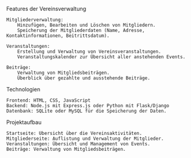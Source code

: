 Features der Vereinsverwaltung

    Mitgliederverwaltung:
        Hinzufügen, Bearbeiten und Löschen von Mitgliedern.
        Speicherung der Mitgliederdaten (Name, Adresse, Kontaktinformationen, Beitrittsdatum).

    Veranstaltungen:
        Erstellung und Verwaltung von Vereinsveranstaltungen.
        Veranstaltungskalender zur Übersicht aller anstehenden Events.

    Beiträge:
        Verwaltung von Mitgliedsbeiträgen.
        Überblick über gezahlte und ausstehende Beiträge.

Technologien

    Frontend: HTML, CSS, JavaScript
    Backend: Node.js mit Express.js oder Python mit Flask/Django
    Datenbank: SQLite oder MySQL für die Speicherung der Daten.

Projektaufbau

    Startseite: Übersicht über die Vereinsaktivitäten.
    Mitgliederseite: Auflistung und Verwaltung der Mitglieder.
    Veranstaltungen: Übersicht und Management von Events.
    Beiträge: Verwaltung von Mitgliedsbeiträgen.
